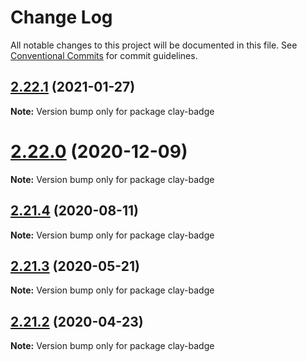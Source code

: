 # Change Log

All notable changes to this project will be documented in this file.
See [Conventional Commits](https://conventionalcommits.org) for commit guidelines.

## [2.22.1](https://github.com/liferay/clay/tree/master/packages/clay-badge/compare/v2.22.0...v2.22.1) (2021-01-27)

**Note:** Version bump only for package clay-badge





# [2.22.0](https://github.com/liferay/clay/tree/master/packages/clay-badge/compare/v2.21.5...v2.22.0) (2020-12-09)

**Note:** Version bump only for package clay-badge





## [2.21.4](https://github.com/liferay/clay/tree/master/packages/clay-badge/compare/v2.21.3...v2.21.4) (2020-08-11)

**Note:** Version bump only for package clay-badge





## [2.21.3](https://github.com/liferay/clay/tree/master/packages/clay-badge/compare/v2.21.2...v2.21.3) (2020-05-21)

**Note:** Version bump only for package clay-badge





## [2.21.2](https://github.com/liferay/clay/tree/master/packages/clay-badge/compare/v2.21.1...v2.21.2) (2020-04-23)

**Note:** Version bump only for package clay-badge
